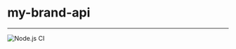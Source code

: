 # my-brand-api
---
![Node.js CI](https://github.com/niyongaboaristide17/my-brand-api/workflows/Node.js%20CI/badge.svg?branch=chore-test)